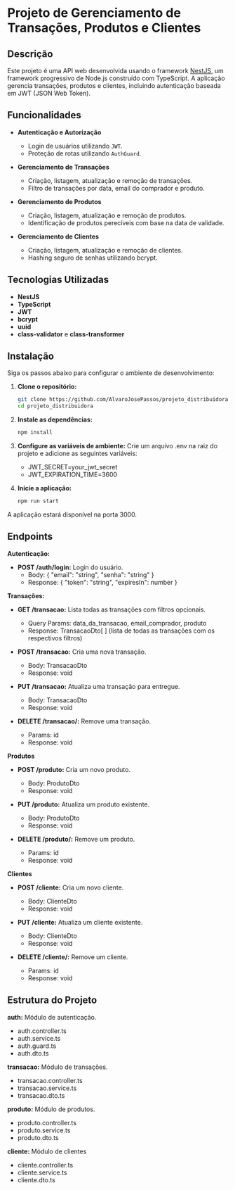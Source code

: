 # Projeto de Gerenciamento de Transações, Produtos e Clientes

## Descrição

Este projeto é uma API web desenvolvida usando o framework [NestJS](https://nestjs.com/), um framework progressivo de Node.js construído com TypeScript. A aplicação gerencia transações, produtos e clientes, incluindo autenticação baseada em JWT (JSON Web Token).

## Funcionalidades

- **Autenticação e Autorização**
  - Login de usuários utilizando `JWT`.
  - Proteção de rotas utilizando `AuthGuard`.

- **Gerenciamento de Transações**
  - Criação, listagem, atualização e remoção de transações.
  - Filtro de transações por data, email do comprador e produto.

- **Gerenciamento de Produtos**
  - Criação, listagem, atualização e remoção de produtos.
  - Identificação de produtos perecíveis com base na data de validade.

- **Gerenciamento de Clientes**
  - Criação, listagem, atualização e remoção de clientes.
  - Hashing seguro de senhas utilizando bcrypt.

## Tecnologias Utilizadas

- **NestJS**
- **TypeScript**
- **JWT**
- **bcrypt**
- **uuid**
- **class-validator** e **class-transformer**

## Instalação

Siga os passos abaixo para configurar o ambiente de desenvolvimento:

1. **Clone o repositório:**
   ```bash
   git clone https://github.com/AlvaroJosePassos/projeto_distribuidora.git
   cd projeto_distribuidora

2. **Instale as dependências:**
   ```bash
   npm install

3. **Configure as variáveis de ambiente:**
    Crie um arquivo .env na raiz do projeto e adicione as seguintes variáveis:
     - JWT_SECRET=your_jwt_secret
     - JWT_EXPIRATION_TIME=3600

4. **Inicie a aplicação:**
   ```bash
   npm run start

A aplicação estará disponível na porta 3000.

## Endpoints

  **Autenticação:**
  - **POST /auth/login:** Login do usuário.
    - Body: { "email": "string", "senha": "string" }
    - Response: { "token": "string", "expiresIn": number }

  **Transações:**
  - **GET /transacao:** Lista todas as transações com filtros opcionais.
    - Query Params: data_da_transacao, email_comprador, produto
    - Response: TransacaoDto[ ] (lista de todas as transações com os respectivos filtros)
    
  - **POST /transacao:** Cria uma nova transação.
    - Body: TransacaoDto
    - Response: void

  - **PUT /transacao:** Atualiza uma transação para entregue.
    - Body: TransacaoDto
    - Response: void
   
  - **DELETE /transacao/:** Remove uma transação.
    - Params: id
    - Response: void

  **Produtos**
  - **POST /produto:** Cria um novo produto.
    - Body: ProdutoDto
    - Response: void
    
  - **PUT /produto:** Atualiza um produto existente.
    - Body: ProdutoDto
    - Response: void
   
  - **DELETE /produto/:** Remove um produto.
    - Params: id
    - Response: void

  **Clientes**
  - **POST /cliente:** Cria um novo cliente.
    - Body: ClienteDto
    - Response: void
    
  - **PUT /cliente:** Atualiza um cliente existente.
    - Body: ClienteDto
    - Response: void
   
  - **DELETE /cliente/:** Remove um cliente.
    - Params: id
    - Response: void

## Estrutura do Projeto

  **auth:** Módulo de autenticação.
  - auth.controller.ts
  - auth.service.ts
  - auth.guard.ts
  - auth.dto.ts
    
  **transacao:** Módulo de transações.
  - transacao.controller.ts
  - transacao.service.ts
  - transacao.dto.ts

  **produto:** Módulo de produtos.
  - produto.controller.ts
  - produto.service.ts
  - produto.dto.ts

  **cliente:** Módulo de clientes
  - cliente.controller.ts
  - cliente.service.ts
  - cliente.dto.ts



  
